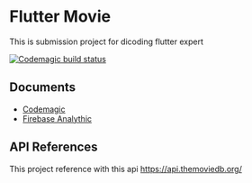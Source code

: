 
# Flutter Movie

This is submission project for dicoding flutter expert

[![Codemagic build status](https://api.codemagic.io/apps/65bf128e37f95e49fb728618/65bf128e37f95e49fb728617/status_badge.svg)](https://codemagic.io/apps/65bf128e37f95e49fb728618/65bf128e37f95e49fb728617/latest_build)

## Documents

- [Codemagic](https://github.com/ishom01/Movie-Flutter/blob/modularization/assets/codemagic.png)
- [Firebase Analythic](https://github.com/ishom01/Movie-Flutter/blob/modularization/assets/analytic.png)


## API References

This project reference with this api https://api.themoviedb.org/

